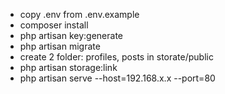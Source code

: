 - copy .env from .env.example
- composer install
- php artisan key:generate
- php artisan migrate
- create 2 folder: profiles, posts in storate/public
- php artisan storage:link
- php artisan serve --host=192.168.x.x --port=80

